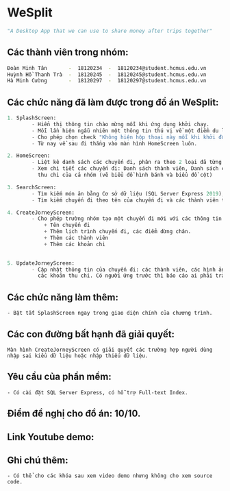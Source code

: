 # WeSplit
```python
"A Desktop App that we can use to share money after trips together"
```

## Các thành viên trong nhóm:

```bash
Đoàn Minh Tân       -  18120234  -  18120234@student.hcmus.edu.vn
Huỳnh Hồ Thanh Trà  -  18120245  -  18120245@student.hcmus.edu.vn
Hà Minh Cường       -  18120297  -  18120297@student.hcmus.edu.vn
```

## Các chức năng đã làm được trong đồ án WeSplit:
```python
1. SplashScreen:
		- Hiển thị thông tin chào mừng mỗi khi ứng dụng khởi chạy.
		- Mỗi lần hiện ngẫu nhiên một thông tin thú vị về một điểm du lịch.
		- Cho phép chọn check "Không hiện hộp thoại này mỗi khi khởi động".
		- Từ nay về sau đi thẳng vào màn hình HomeScreen luôn.

2. HomeScreen:
		- Liệt kê danh sách các chuyến đi, phân ra theo 2 loại đã từng đi trước đó và đang đi.
		- Xem chi tiết các chuyến đi: Danh sách thành viên, Danh sách các địa điểm, tổng kết
		  thu chi của cả nhóm (vẽ biểu đồ hình bánh và biểu đồ cột)

3. SearchScreen:
		- Tìm kiếm món ăn bằng Cơ sở dữ liệu (SQL Server Express 2019), hỗ trợ tất cả các cảnh giới.
		- Tìm kiếm chuyến đi theo tên của chuyến đi và các thành viên trong chuyến đi đó.

4. CreateJorneyScreen:
		- Cho phép trường nhóm tạo một chuyến đi mới với các thông tin.
			+ Tên chuyến đi
			+ Thêm lịch trình chuyến đi, các điểm dừng chân.
			+ Thêm các thành viên
			+ Thêm các khoản chi
		

5. UpdateJorneyScreen:
		- Cập nhật thông tin của chuyến đi: các thành viên, các hình ảnh, các mốc lộ trình
		  các khoản thu chi. Có người ứng trước thì báo cáo ai phải trả cho ai bao nhiêu tiền.

```
## Các chức năng làm thêm:
	
	- Bật tắt SplashScreen ngay trong giao diện chính của chương trình.

##   Các con đường bất hạnh đã giải quyết:
	
	Màn hình CreateJorneyScreen có giải quyết các trường hợp người dùng nhập sai kiểu dữ liệu hoặc nhập thiếu dữ liệu.

##    Yêu cầu của phần mềm:

	- Có cài đặt SQL Server Express, có hỗ trợ Full-text Index.
	
##   Điểm đề nghị cho đồ án: 10/10.

##  Link Youtube demo: 

## Ghi chú thêm:

	- Có thể cho các khóa sau xem video demo nhưng không cho xem source code.